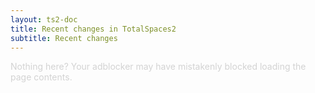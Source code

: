 ```yaml
---
layout: ts2-doc
title: Recent changes in TotalSpaces2
subtitle: Recent changes
---
```


<div class="changelogx"><span style="color:lightgray">Nothing here? Your adblocker may have mistakenly blocked loading the page contents.</span></div>

<script type="text/javascript" charset="utf-8">
  defer$(function() {
    $(function() {
      $('.changelogx').load('changelog2.html?x='+((Math.random()+"").substring(2))+' #page');
    });
  });
</script>
